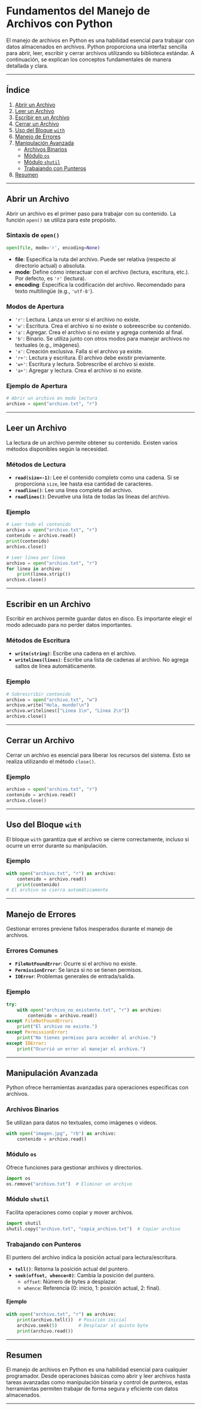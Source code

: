 # Fundamentos del Manejo de Archivos con Python

El manejo de archivos en Python es una habilidad esencial para trabajar con datos almacenados en archivos. Python proporciona una interfaz sencilla para abrir, leer, escribir y cerrar archivos utilizando su biblioteca estándar. A continuación, se explican los conceptos fundamentales de manera detallada y clara.

---

## Índice

1. [Abrir un Archivo](#abrir-un-archivo)
2. [Leer un Archivo](#leer-un-archivo)
3. [Escribir en un Archivo](#escribir-en-un-archivo)
4. [Cerrar un Archivo](#cerrar-un-archivo)
5. [Uso del Bloque `with`](#uso-del-bloque-with)
6. [Manejo de Errores](#manejo-de-errores)
7. [Manipulación Avanzada](#manipulación-avanzada)
   - [Archivos Binarios](#archivos-binarios)
   - [Módulo `os`](#módulo-os)
   - [Módulo `shutil`](#módulo-shutil)
   - [Trabajando con Punteros](#trabajando-con-punteros)
8. [Resumen](#resumen)

---

## Abrir un Archivo

Abrir un archivo es el primer paso para trabajar con su contenido. La función `open()` se utiliza para este propósito.

### Sintaxis de `open()`

```python
open(file, mode='r', encoding=None)
```

- **file**: Especifica la ruta del archivo. Puede ser relativa (respecto al directorio actual) o absoluta.
- **mode**: Define cómo interactuar con el archivo (lectura, escritura, etc.). Por defecto, es `'r'` (lectura).
- **encoding**: Especifica la codificación del archivo. Recomendado para texto multilingüe (e.g., `'utf-8'`).

### Modos de Apertura

- `'r'`: Lectura. Lanza un error si el archivo no existe.
- `'w'`: Escritura. Crea el archivo si no existe o sobreescribe su contenido.
- `'a'`: Agregar. Crea el archivo si no existe y agrega contenido al final.
- `'b'`: Binario. Se utiliza junto con otros modos para manejar archivos no textuales (e.g., imágenes).
- `'x'`: Creación exclusiva. Falla si el archivo ya existe.
- `'r+'`: Lectura y escritura. El archivo debe existir previamente.
- `'w+'`: Escritura y lectura. Sobrescribe el archivo si existe.
- `'a+'`: Agregar y lectura. Crea el archivo si no existe.

### Ejemplo de Apertura

```python
# Abrir un archivo en modo lectura
archivo = open("archivo.txt", "r")
```

---

## Leer un Archivo

La lectura de un archivo permite obtener su contenido. Existen varios métodos disponibles según la necesidad.

### Métodos de Lectura

- **`read(size=-1)`**: Lee el contenido completo como una cadena. Si se proporciona `size`, lee hasta esa cantidad de caracteres.
- **`readline()`**: Lee una línea completa del archivo.
- **`readlines()`**: Devuelve una lista de todas las líneas del archivo.

### Ejemplo

```python
# Leer todo el contenido
archivo = open("archivo.txt", "r")
contenido = archivo.read()
print(contenido)
archivo.close()

# Leer línea por línea
archivo = open("archivo.txt", "r")
for linea in archivo:
    print(linea.strip())
archivo.close()
```

---

## Escribir en un Archivo

Escribir en archivos permite guardar datos en disco. Es importante elegir el modo adecuado para no perder datos importantes.

### Métodos de Escritura

- **`write(string)`**: Escribe una cadena en el archivo.
- **`writelines(lines)`**: Escribe una lista de cadenas al archivo. No agrega saltos de línea automáticamente.

### Ejemplo

```python
# Sobrescribir contenido
archivo = open("archivo.txt", "w")
archivo.write("Hola, mundo!\n")
archivo.writelines(["Línea 1\n", "Línea 2\n"])
archivo.close()
```

---

## Cerrar un Archivo

Cerrar un archivo es esencial para liberar los recursos del sistema. Esto se realiza utilizando el método `close()`.

### Ejemplo

```python
archivo = open("archivo.txt", "r")
contenido = archivo.read()
archivo.close()
```

---

## Uso del Bloque `with`

El bloque `with` garantiza que el archivo se cierre correctamente, incluso si ocurre un error durante su manipulación.

### Ejemplo

```python
with open("archivo.txt", "r") as archivo:
    contenido = archivo.read()
    print(contenido)
# El archivo se cierra automáticamente
```

---

## Manejo de Errores

Gestionar errores previene fallos inesperados durante el manejo de archivos.

### Errores Comunes

- **`FileNotFoundError`**: Ocurre si el archivo no existe.
- **`PermissionError`**: Se lanza si no se tienen permisos.
- **`IOError`**: Problemas generales de entrada/salida.

### Ejemplo

```python
try:
    with open("archivo_no_existente.txt", "r") as archivo:
        contenido = archivo.read()
except FileNotFoundError:
    print("El archivo no existe.")
except PermissionError:
    print("No tienes permisos para acceder al archivo.")
except IOError:
    print("Ocurrió un error al manejar el archivo.")
```

---

## Manipulación Avanzada

Python ofrece herramientas avanzadas para operaciones específicas con archivos.

### Archivos Binarios

Se utilizan para datos no textuales, como imágenes o videos.

```python
with open("imagen.jpg", "rb") as archivo:
    contenido = archivo.read()
```

### Módulo `os`

Ofrece funciones para gestionar archivos y directorios.

```python
import os
os.remove("archivo.txt")  # Eliminar un archivo
```

### Módulo `shutil`

Facilita operaciones como copiar y mover archivos.

```python
import shutil
shutil.copy("archivo.txt", "copia_archivo.txt")  # Copiar archivo
```

### Trabajando con Punteros

El puntero del archivo indica la posición actual para lectura/escritura.

- **`tell()`**: Retorna la posición actual del puntero.
- **`seek(offset, whence=0)`**: Cambia la posición del puntero.
  - `offset`: Número de bytes a desplazar.
  - `whence`: Referencia (0: inicio, 1: posición actual, 2: final).

#### Ejemplo

```python
with open("archivo.txt", "r") as archivo:
    print(archivo.tell())  # Posición inicial
    archivo.seek(5)        # Desplazar al quinto byte
    print(archivo.read())
```

---

## Resumen

El manejo de archivos en Python es una habilidad esencial para cualquier programador. Desde operaciones básicas como abrir y leer archivos hasta tareas avanzadas como manipulación binaria y control de punteros, estas herramientas permiten trabajar de forma segura y eficiente con datos almacenados.

---
